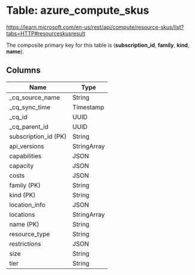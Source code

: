 # Table: azure_compute_skus

https://learn.microsoft.com/en-us/rest/api/compute/resource-skus/list?tabs=HTTP#resourceskusresult

The composite primary key for this table is (**subscription_id**, **family**, **kind**, **name**).

## Columns

| Name          | Type          |
| ------------- | ------------- |
|_cq_source_name|String|
|_cq_sync_time|Timestamp|
|_cq_id|UUID|
|_cq_parent_id|UUID|
|subscription_id (PK)|String|
|api_versions|StringArray|
|capabilities|JSON|
|capacity|JSON|
|costs|JSON|
|family (PK)|String|
|kind (PK)|String|
|location_info|JSON|
|locations|StringArray|
|name (PK)|String|
|resource_type|String|
|restrictions|JSON|
|size|String|
|tier|String|